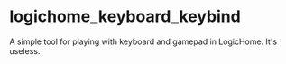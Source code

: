 # logichome_keyboard_keybind
A simple tool for playing with keyboard and gamepad in LogicHome. It's useless.
